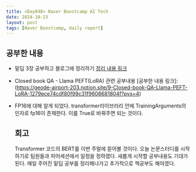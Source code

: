 ```yaml
---
title: <Day048> Naver Boostcamp AI Tech
date: 2024-10-23
layout: post
tags: [Naver Boostcamp, daily report]
---
```


## 공부한 내용
- 밑딥 3장 공부하고 블로그에 정리하기
  [정리 내용 링크](https://velog.io/@owlemily/%EB%B0%91%EB%B0%94%EB%8B%A5%EB%B6%80%ED%84%B0-%EC%8B%9C%EC%9E%91%ED%95%98%EB%8A%94-%EB%94%A5%EB%9F%AC%EB%8B%9D-Chapter3.-%EC%8B%A0%EA%B2%BD%EB%A7%9D)
- Closed book QA - Llama PEFT(LoRA) 관련 공부내용
  [공부한 내용 링크]: (https://geode-airport-203.notion.site/9-Closed-book-QA-Llama-PEFT-LoRA-1279ece74cdf80f99c31f9606681804f?pvs=4)

- FP16에 대해 알게 되었다. transformer라이브러리 안에 TrainingArguments의 인자로 fp16이 존재한다. 이를 True로 바꿔주면 되는 것이다.

  ## 회고
  Transformer 코드의 BERT를 이번 주말에 뜯어볼 것이다.
  오늘 논문스터디를 시작하기로 팀원들과 피어세션에서 일정을 정하였다. 새롭게 시작할 공부내용도 기대가 된다.
  매일 주어진 밑딥 공부를 정리해나가고 추가적으로 책공부도 해야겠다.
  
